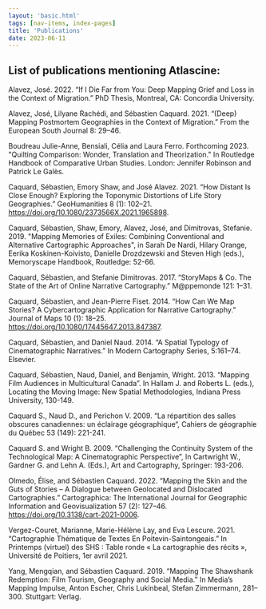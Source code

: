 ```yaml
---
layout: 'basic.html'
tags: [nav-items, index-pages]
title: 'Publications'
date: 2023-06-11
---
```


## List of publications mentioning Atlascine:

Alavez, José. 2022. “If I Die Far from You: Deep Mapping Grief and Loss in the Context of Migration.” PhD Thesis, Montreal, CA: Concordia University. 

Alavez, José, Lilyane Rachédi, and Sébastien Caquard. 2021. “(Deep) Mapping Postmortem Geographies in the Context of Migration.” From the European South Journal 8: 29–46. 

Boudreau Julie-Anne, Bensiali, Célia and Laura Ferro. Forthcoming 2023. "Quilting Comparison: Wonder, Translation and Theorization." In Routledge Handbook of Comparative Urban Studies. London: Jennifer Robinson and Patrick Le Galès. 

Caquard, Sébastien, Emory Shaw, and José Alavez. 2021. “How Distant Is Close Enough? Exploring the Toponymic Distortions of Life Story Geographies.” GeoHumanities 8 (1): 102–21. https://doi.org/10.1080/2373566X.2021.1965898. 

Caquard, Sébastien, Shaw, Emory, Alavez, José, and Dimitrovas, Stefanie. 2019. "Mapping Memories of Exiles: Combining Conventional and Alternative Cartographic Approaches", in Sarah De Nardi, Hilary Orange, Eerika Koskinen-Koivisto, Danielle Drozdzewski and Steven High (eds.), Memoryscape Handbook, Routledge: 52-66. 

Caquard, Sébastien, and Stefanie Dimitrovas. 2017. “StoryMaps & Co. The State of the Art of Online Narrative Cartography.” M@ppemonde 121: 1–31. 

Caquard, Sébastien, and Jean-Pierre Fiset. 2014. “How Can We Map Stories? A Cybercartographic Application for Narrative Cartography.” Journal of Maps 10 (1): 18–25. https://doi.org/10.1080/17445647.2013.847387. 

Caquard, Sébastien, and Daniel Naud. 2014. “A Spatial Typology of Cinematographic Narratives.” In Modern Cartography Series, 5:161–74. Elsevier. 

Caquard, Sébastien, Naud, Daniel, and Benjamin, Wright. 2013. “Mapping Film Audiences in Multicultural Canada”. In Hallam J. and Roberts L. (eds.), Locating the Moving Image: New Spatial Methodologies, Indiana Press University, 130-149. 

Caquard S., Naud D., and Perichon V. 2009. “La répartition des salles obscures canadiennes: un éclairage géographique“, Cahiers de géographie du Québec 53 (149): 221-241. 

Caquard S. and Wright B. 2009. “Challenging the Continuity System of the Technological Map: A Cinematographic Perspective”, In Cartwright W., Gardner G. and Lehn A. (Eds.), Art and Cartography, Springer: 193-206. 

Olmedo, Élise, and Sébastien Caquard. 2022. “Mapping the Skin and the Guts of Stories – A Dialogue between Geolocated and Dislocated Cartographies.” Cartographica: The International Journal for Geographic Information and Geovisualization 57 (2): 127–46. https://doi.org/10.3138/cart-2021-0006. 

Vergez-Couret, Marianne, Marie-Hélène Lay, and Eva Lescure. 2021. “Cartographie Thématique de Textes En Poitevin-Saintongeais.” In Printemps (virtuel) des SHS : Table ronde « La cartographie des récits », Université de Poitiers, 1er avril 2021. 

Yang, Mengqian, and Sébastien Caquard. 2019. “Mapping The Shawshank Redemption: Film Tourism, Geography and Social Media.” In Media’s Mapping Impulse, Anton Escher, Chris Lukinbeal, Stefan Zimmermann, 281–300. Stuttgart: Verlag. 